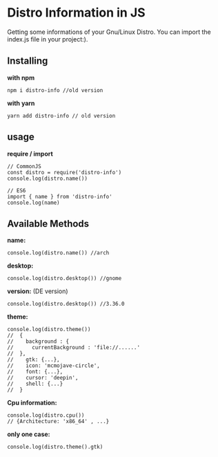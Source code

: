 
# Distro Information in JS
Getting some informations of your Gnu/Linux Distro. You can import the index.js file in your project:).

## Installing

**with npm**

    npm i distro-info //old version

**with yarn**

    yarn add distro-info // old version

## usage

**require / import**

    // CommonJS
    const distro = require('distro-info')
    console.log(distro.name())

    // ES6
    import { name } from 'distro-info'
    console.log(name)

## Available Methods

**name:**

    console.log(distro.name()) //arch

**desktop:**

    console.log(distro.desktop()) //gnome

**version:** (DE version)

    console.log(distro.desktop()) //3.36.0

**theme:**

    console.log(distro.theme())
    //  {
    //    background : {    
	//		currentBackground : 'file://......'
	//	},
    //    gtk: {...},
    //    icon: 'mcmojave-circle',
    //    font: {...},
    //    cursor: 'deepin',
    //    shell: {...}
    //  }
**Cpu information:**

    console.log(distro.cpu())
    // {Architecture: 'x86_64' , ...}
    
    
**only one case:**

    console.log(distro.theme().gtk)
